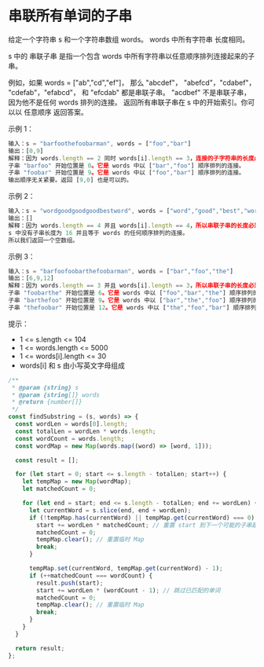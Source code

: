 # 串联所有单词的子串

给定一个字符串 s 和一个字符串数组 words。 words 中所有字符串 长度相同。

s 中的 串联子串 是指一个包含 words 中所有字符串以任意顺序排列连接起来的子串。

例如，如果 words = ["ab","cd","ef"]， 那么 "abcdef"， "abefcd"，"cdabef"， "cdefab"，"efabcd"， 和 "efcdab" 都是串联子串。 "acdbef" 不是串联子串，因为他不是任何 words 排列的连接。
返回所有串联子串在 s 中的开始索引。你可以以 任意顺序 返回答案。

示例 1：

```js
输入：s = "barfoothefoobarman", words = ["foo","bar"]
输出：[0,9]
解释：因为 words.length == 2 同时 words[i].length == 3，连接的子字符串的长度必须为 6。
子串 "barfoo" 开始位置是 0。它是 words 中以 ["bar","foo"] 顺序排列的连接。
子串 "foobar" 开始位置是 9。它是 words 中以 ["foo","bar"] 顺序排列的连接。
输出顺序无关紧要。返回 [9,0] 也是可以的。
```

示例 2：

```js
输入：s = "wordgoodgoodgoodbestword", words = ["word","good","best","word"]
输出：[]
解释：因为 words.length == 4 并且 words[i].length == 4，所以串联子串的长度必须为 16。
s 中没有子串长度为 16 并且等于 words 的任何顺序排列的连接。
所以我们返回一个空数组。
```

示例 3：

```js
输入：s = "barfoofoobarthefoobarman", words = ["bar","foo","the"]
输出：[6,9,12]
解释：因为 words.length == 3 并且 words[i].length == 3，所以串联子串的长度必须为 9。
子串 "foobarthe" 开始位置是 6。它是 words 中以 ["foo","bar","the"] 顺序排列的连接。
子串 "barthefoo" 开始位置是 9。它是 words 中以 ["bar","the","foo"] 顺序排列的连接。
子串 "thefoobar" 开始位置是 12。它是 words 中以 ["the","foo","bar"] 顺序排列的连接。
```

提示：

- 1 <= s.length <= 104
- 1 <= words.length <= 5000
- 1 <= words[i].length <= 30
- words[i] 和 s 由小写英文字母组成

```js
/**
 * @param {string} s
 * @param {string[]} words
 * @return {number[]}
 */
const findSubstring = (s, words) => {
  const wordLen = words[0].length;
  const totalLen = wordLen * words.length;
  const wordCount = words.length;
  const wordMap = new Map(words.map((word) => [word, 1]));

  const result = [];

  for (let start = 0; start <= s.length - totalLen; start++) {
    let tempMap = new Map(wordMap);
    let matchedCount = 0;

    for (let end = start; end <= s.length - totalLen; end += wordLen) {
      let currentWord = s.slice(end, end + wordLen);
      if (!tempMap.has(currentWord) || tempMap.get(currentWord) === 0) {
        start += wordLen * matchedCount; // 重置 start 到下一个可能的子串起始位置
        matchedCount = 0;
        tempMap.clear(); // 重置临时 Map
        break;
      }

      tempMap.set(currentWord, tempMap.get(currentWord) - 1);
      if (++matchedCount === wordCount) {
        result.push(start);
        start += wordLen * (wordCount - 1); // 跳过已匹配的单词
        matchedCount = 0;
        tempMap.clear(); // 重置临时 Map
        break;
      }
    }
  }

  return result;
};
```
